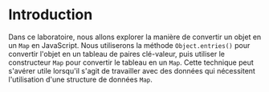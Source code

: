 # Introduction

Dans ce laboratoire, nous allons explorer la manière de convertir un objet en un `Map` en JavaScript. Nous utiliserons la méthode `Object.entries()` pour convertir l'objet en un tableau de paires clé-valeur, puis utiliser le constructeur `Map` pour convertir le tableau en un `Map`. Cette technique peut s'avérer utile lorsqu'il s'agit de travailler avec des données qui nécessitent l'utilisation d'une structure de données `Map`.
